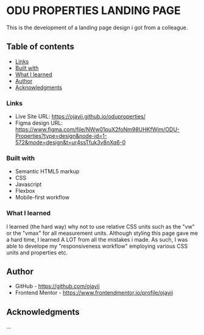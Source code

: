 # ODU PROPERTIES LANDING PAGE

This is the development of a landing page design i got from a colleague.

## Table of contents

- [Links](#links)
- [Built with](#built-with)
- [What I learned](#what-i-learned)
- [Author](#author)
- [Acknowledgments](#acknowledgments)

### Links

- Live Site URL: https://ojayii.github.io/oduproperties/
- Figma design URL: https://www.figma.com/file/NWw01puX2foNm98UHKfWjm/ODU-Properties?type=design&node-id=1-572&mode=design&t=ur4ssTfuk3v8nXq6-0

### Built with

- Semantic HTML5 markup
- CSS
- Javascript 
- Flexbox
- Mobile-first workflow

### What I learned

I learned (the hard way) why not to use relative CSS units such as the "vw" or the "vmax" for all measurement units.
Although styling this page gave me a hard time, I learned A LOT from all the mistakes i made. 
As such, I was able to develope my "responsiveness workflow" employing various CSS units and properties etc.

## Author

- GitHub - https://github.com/ojayii
- Frontend Mentor - https://www.frontendmentor.io/profile/ojayii

## Acknowledgments

...
